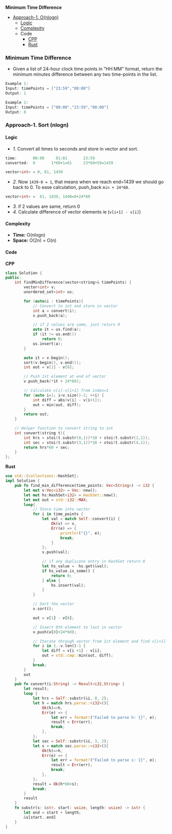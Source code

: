 **Minimum Time Difference**
- [Approach-1. O(nlogn)](#a1)
  - [Logic](#l)
  - [Complexity](#c)
  - Code
    - [CPP](#cpp)
    - [Rust](#r)

### Minimum Time Difference
- Given a list of 24-hour clock time points in "HH:MM" format, return the minimum minutes difference between any two time-points in the list.
```c
Example 1:
Input: timePoints = ["23:59","00:00"]
Output: 1

Example 2:
Input: timePoints = ["00:00","23:59","00:00"]
Output: 0
```

<a name=a1></a>
### Approach-1. Sort (nlogn)
<a name=l></a>
#### Logic
- _1._ Convert all times to seconds and store in vector and sort.
```c
time:       00:00     01:01       23:59
converted:  0       1*60+1=61     23*60+59=1439

vector<int> = 0, 61, 1439
```
- _2._ Now `1439-0 = 1`, that means when we reach end=1439 we should go back to 0. To ease calculation, push_back `min + 24*60`.
```c
vector<int> =  61, 1439, 1440=0+24*60
```
- _3._ if 2 values are same, return 0
- _4._ Calculate difference of vector elements ie (`v[i+1] - v[i]`)

<a name=c></a>
#### Complexity
- **Time:** O(nlogn)
- **Space:** O(2n) = O(n)

#### Code
<a name=cpp></a>
**CPP**
```cpp
class Solution {
public:
    int findMinDifference(vector<string>& timePoints) {
        vector<int> v;
        unordered_set<int> us;

        for (auto&i : timePoints){
            // Convert to int and store in vector
            int a = convert(i);
            v.push_back(a);

            // if 2 values are same, just return 0
            auto it = us.find(a);
            if (it != us.end())
                return 0;
            us.insert(a);
        }

        auto it = v.begin();
        sort(v.begin(), v.end());
        int out = v[1] - v[0];

        // Push 1st element at end of vector
        v.push_back(*it + 24*60);

        // Calculate v[i]-v[i+1] from index=1
        for (auto i=1; i<v.size()-1; ++i) {
            int diff = abs(v[i] - v[i+1]);
            out = min(out, diff);
        }
        return out;
    }

    // Helper function to convert string to int
    int convert(string t){
        int hrs = stoi(t.substr(0,1))*10 + stoi(t.substr(1,1));
        int sec = stoi(t.substr(3,1))*10 + stoi(t.substr(4,1));
        return hrs*60 + sec;
    }
};
```

**Rust**
```rs
use std::{collections::HashSet};
impl Solution {
    pub fn find_min_difference(time_points: Vec<String>) -> i32 {
        let mut v:Vec<i32> = Vec::new();
        let mut hs:HashSet<i32> = HashSet::new();
        let mut out = std::i32::MAX;
        loop{
            // Store time into vector
            for i in time_points {
                let val = match Self::convert(i) {
                    Ok(v) => v,
                    Err(e) => {
                        println!("{}", e);
                        break;
                    }
                };
                v.push(val);

                // if any duplicate entry in HashSet return 0
                let hs_value =  hs.get(&val);
                if hs_value.is_some() {
                    return 0;
                } else {
                    hs.insert(val);
                }
            }

            // Sort the vector
            v.sort();

            out = v[1] - v[0];

            // Insert 0th element to last in vector
            v.push(v[0]+24*60);

            // Iterate through vector from 1st element and find v[i+1]-v[i]
            for i in 1..v.len()-1 {
                let diff = v[i +1] - v[i];
                out = std::cmp::min(out, diff);
            }
            break;
        }
        out
    }
    pub fn convert(i:String) -> Result<i32,String> {
        let result;
        loop {
            let hrs = Self::substr(&i, 0, 2);
            let h = match hrs.parse::<i32>(){
                Ok(h)=>h,
                Err(e) => {
                    let err = format!("Failed to parse h: {}", e);
                    result = Err(err);
                    break;
                },
            };
            let sec = Self::substr(&i, 3, 2);
            let s = match sec.parse::<i32>(){
                Ok(h)=>h,
                Err(e) => {
                    let err = format!("Failed to parse s: {}", e);
                    result = Err(err);
                    break;
                },
            };
            result = Ok(h*60+s);
            break;
        }
        result
    }
    fn substr(s: &str, start: usize, length: usize) -> &str {
        let end = start + length;
        &s[start..end]
    }
}
```
